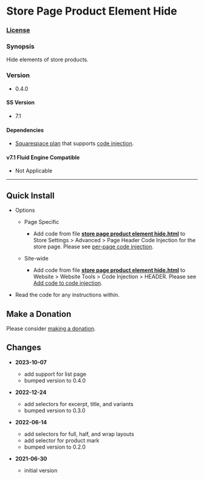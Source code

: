# Store Page Product Element Hide

### [License][1]

### Synopsis

Hide elements of store products.

### Version

  * 0.4.0

#### SS Version

  * 7.1

#### Dependencies

  * [Squarespace plan][12] that supports [code injection][13].
  
#### v7.1 Fluid Engine Compatible

  * Not Applicable

---

## Quick Install

* Options

  * Page Specific
  
    * Add code from file **[store page product element hide.html][2]** to Store
      Settings > Advanced > Page Header Code Injection for the store page.
      Please see [per-page code injection][6].
      
  * Site-wide
  
    * Add code from file **[store page product element hide.html][2]** to
      Website > Website Tools > Code Injection > HEADER. Please see [Add code to
      code injection][7].
      
* Read the code for any instructions within.

## Make a Donation

Please consider [making a donation][3].

## Changes

* **2023-10-07**

  * add support for list page
  * bumped version to 0.4.0
  
* **2022-12-24**

  * add selectors for excerpt, title, and variants
  * bumped version to 0.3.0
  
* **2022-06-14**

  * add selectors for full, half, and wrap layouts
  * add selector for product mark
  * bumped version to 0.2.0
  
* **2021-06-30**

  * initial version

[1]: https://github.com/tomsWebConsulting/twcsl/blob/main/LICENSE.txt#L1
[12]: https://www.squarespace.com/pricing
[13]: https://support.squarespace.com/hc/en-us/articles/205815908
[2]: store%20page%20product%20element%20hide.html#L1
[6]: https://support.squarespace.com/hc/en-us/articles/205815908-Using-code-injection#toc-per-page-code-injection
[7]: https://support.squarespace.com/hc/en-us/articles/205815908-Using-code-injection#toc-add-code-to-code-injection
[3]: https://github.com/tomsWebConsulting/twcsl#make-a-donation
